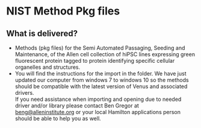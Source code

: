 # NIST Method Pkg files

## **What is delivered?**
* Methods (pkg files) for the Semi Automated Passaging, Seeding and Maintenance, of the Allen cell collection of hiPSC lines 
  expressing green fluorescent protein tagged to protein identifying specific cellular organelles and structures. 
* You will find the instructions for the import in the folder.  We have just updated our computer from windows 7 to windows 10 
  so the methods should be compatible with the latest version of Venus and associated drivers.  
  If you need assistance when importing and opening due to needed driver and/or library please contact Ben Gregor at beng@alleninstitute.org 
  or your local Hamilton applications person should be able to help you as well.
